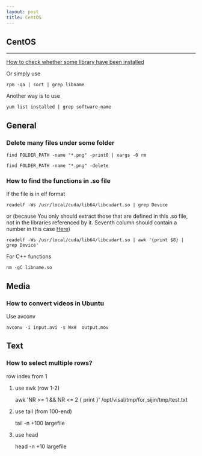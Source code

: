 ```yaml
---
layout: post
title: CentOS
---
```


## CentOS
------

[How to check whether some library have been installed](http://publib.boulder.ibm.com/infocenter/lnxpcomp/v101v121/index.jsp?topic=/com.ibm.xlcpp101.linux.doc/install/redhat_64-bit_naming_issue.html)

Or simply use 

    rpm -qa | sort | grep libname

Another way is to use 

    yum list installed | grep software-name
	
## General
### Delete many files under some folder

    find FOLDER_PATH -name "*.png" -print0 | xargs -0 rm

	find FOLDER_PATH -name "*.png" -delete
	
	
### How to find the functions in .so file

If the file is in elf format

	readelf -Ws /usr/local/cuda/lib64/libcudart.so | grep Device

or (because You only should extract those that are defined in this .so file, not in the libraries referenced by it. Seventh column should contain a number in this case [Here](http://stackoverflow.com/questions/34732/how-do-i-list-the-symbols-in-a-so-file))
	
	readelf -Ws /usr/local/cuda/lib64/libcudart.so | awk '{print $8} | grep Device'

For C++ functions
	
	nm -gC libname.so
	
## Media

### How to convert videos in Ubuntu

Use avconv

	avconv -i input.avi -s WxH  output.mov


## Text

### How to select multiple rows?

row index from 1

1. use awk (row 1-2)

    awk 'NR >= 1 && NR <= 2 { print }' /opt/visal/tmp/for_sijin/tmp/test.txt
	
2. use tail (from 100-end)

    tail -n +100 largefile
	
3. use head

	head -n +10 largefile

